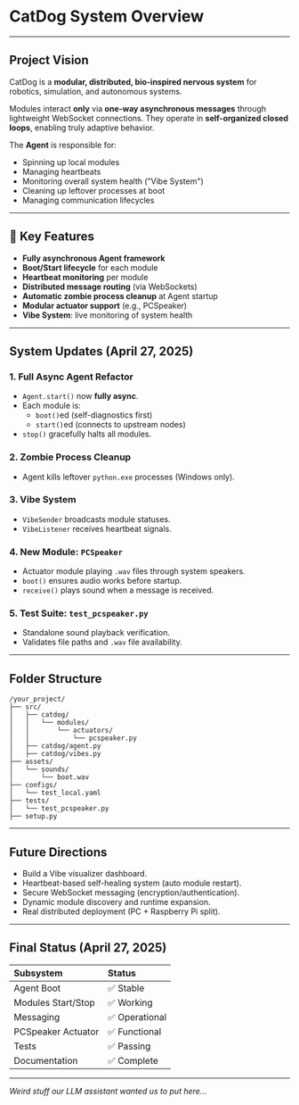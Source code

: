 # CatDog System Overview

---

## Project Vision

CatDog is a **modular, distributed, bio-inspired nervous system** for robotics, simulation, and autonomous systems.

Modules interact **only** via **one-way asynchronous messages** through lightweight WebSocket connections.
They operate in **self-organized closed loops**, enabling truly adaptive behavior.

The **Agent** is responsible for:
- Spinning up local modules
- Managing heartbeats
- Monitoring overall system health ("Vibe System")
- Cleaning up leftover processes at boot
- Managing communication lifecycles

---

## 🚀 Key Features

- **Fully asynchronous Agent framework**
- **Boot/Start lifecycle** for each module
- **Heartbeat monitoring** per module
- **Distributed message routing** (via WebSockets)
- **Automatic zombie process cleanup** at Agent startup
- **Modular actuator support** (e.g., PCSpeaker)
- **Vibe System**: live monitoring of system health

---

## System Updates (April 27, 2025)

### 1. Full Async Agent Refactor
- `Agent.start()` now **fully async**.
- Each module is:
  - `boot()`ed (self-diagnostics first)
  - `start()`ed (connects to upstream nodes)
- `stop()` gracefully halts all modules.

### 2. Zombie Process Cleanup
- Agent kills leftover `python.exe` processes (Windows only).

### 3. Vibe System
- `VibeSender` broadcasts module statuses.
- `VibeListener` receives heartbeat signals.

### 4. New Module: `PCSpeaker`
- Actuator module playing `.wav` files through system speakers.
- `boot()` ensures audio works before startup.
- `receive()` plays sound when a message is received.

### 5. Test Suite: `test_pcspeaker.py`
- Standalone sound playback verification.
- Validates file paths and `.wav` file availability.

---

## Folder Structure

```plaintext
/your_project/
├── src/
│   ├── catdog/
│   │   └── modules/
│   │       └── actuators/
│   │           └── pcspeaker.py
│   ├── catdog/agent.py
│   ├── catdog/vibes.py
├── assets/
│   └── sounds/
│       └── boot.wav
├── configs/
│   └── test_local.yaml
├── tests/
│   └── test_pcspeaker.py
├── setup.py
```

---

## Future Directions

- Build a Vibe visualizer dashboard.
- Heartbeat-based self-healing system (auto module restart).
- Secure WebSocket messaging (encryption/authentication).
- Dynamic module discovery and runtime expansion.
- Real distributed deployment (PC + Raspberry Pi split).

---

## Final Status (April 27, 2025)

| Subsystem | Status |
|:---|:---|
| Agent Boot | ✅ Stable |
| Modules Start/Stop | ✅ Working |
| Messaging | ✅ Operational |
| PCSpeaker Actuator | ✅ Functional |
| Tests | ✅ Passing |
| Documentation | ✅ Complete |

---

*Weird stuff our LLM assistant wanted us to put here...*
